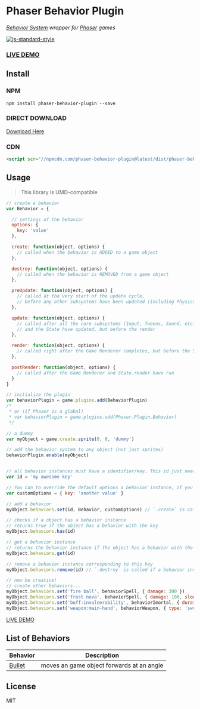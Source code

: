 # Phaser Behavior Plugin

*[Behavior System](https://github.com/luizbills/behavior-system) wrapper for [Phaser](http://phaser.io/) games*

[![js-standard-style](https://cdn.rawgit.com/feross/standard/master/badge.svg)](https://github.com/feross/standard)

### [LIVE DEMO](http://codepen.io/luizbills/pen/MKGLqZ?editors=0010)

## Install

### NPM

`npm install phaser-behavior-plugin --save`

### DIRECT DOWNLOAD

[Download Here](https://github.com/luizbills/phaser-behavior-plugin/tree/master/dist)

### CDN

```html
<script scr="//npmcdn.com/phaser-behavior-plugin@latest/dist/phaser-behavior-plugin.js"></script>
```

## Usage

> This library is UMD-compatible

```js
// create a behavior
var Behavior = {

  // settings of the behavior
  options: {
    key: 'value'
  },

  create: function(object, options) {
    // called when the behavior is ADDED to a game object
  },

  destroy: function(object, options) {
    // called when the behavior is REMOVED from a game object
  },

  preUpdate: function(object, options) {
    // called at the very start of the update cycle,
    // before any other subsystems have been updated (including Physics)
  },

  update: function(object, options) {
    // called after all the core subsystems (Input, Tweens, Sound, etc)
    // and the State have updated, but before the render
  },

  render: function(object, options) {
    // called right after the Game Renderer completes, but before the State.render
  },

  postRender: function(object, options) {
    // called after the Game Renderer and State.render have run
  }
}

// initialize the plugin
var behaviorPlugin = game.plugins.add(BehaviorPlugin)
/*
 * or (if Phaser is a global)
 * var behaviorPlugin = game.plugins.add(Phaser.Plugin.Behavior)
 */

// a dummy
var myObject = game.create.sprite(0, 0, 'dummy')

// add the behavior system to any object (not just sprites)
behaviorPlugin.enable(myObject)


// all behavior instances must have a identifier/key. This id just need to be unique.
var id = 'my awesome key' 

// You can to override the default options a behavior instance, if you want/need (optional)
var customOptions = { key: 'another value' }

// add a behavior
myObject.behaviors.set(id, Behavior, customOptions) // `.create` is called

// checks if a object has a behavior instance
// returns true if the object has a behavior with the key
myObject.behaviors.has(id)

// get a behavior instance
// returns the behavior instance if the object has a behavior with the key, otherwise `undefined`
myObject.behaviors.get(id)

// remove a behavior instance corresponding to this key
myObject.behaviors.remove(id) // `.destroy` is called if a behavior instance is removed

// now be creative!
// create other behaviors...
myObject.behaviors.set('fire ball', behaviorSpell, { damage: 300 })
myObject.behaviors.set('frost nova', behaviorSpell, { damage: 100, slow: 0.4 })
myObject.behaviors.set('buff:invulnerability', behaviorImortal, { duration: 15 })
myObject.behaviors.set('weapon:main-hand', behaviorWeapon, { type: 'sword', damage: 120 })
```

[LIVE DEMO](http://codepen.io/luizbills/pen/MKGLqZ?editors=0010)

## List of Behaviors


| Behavior | Description |
|---|---|
| [Bullet](https://github.com/luizbills/phaser-behaviors/tree/master/bullet) | moves an game object forwards at an angle |


## License

MIT
